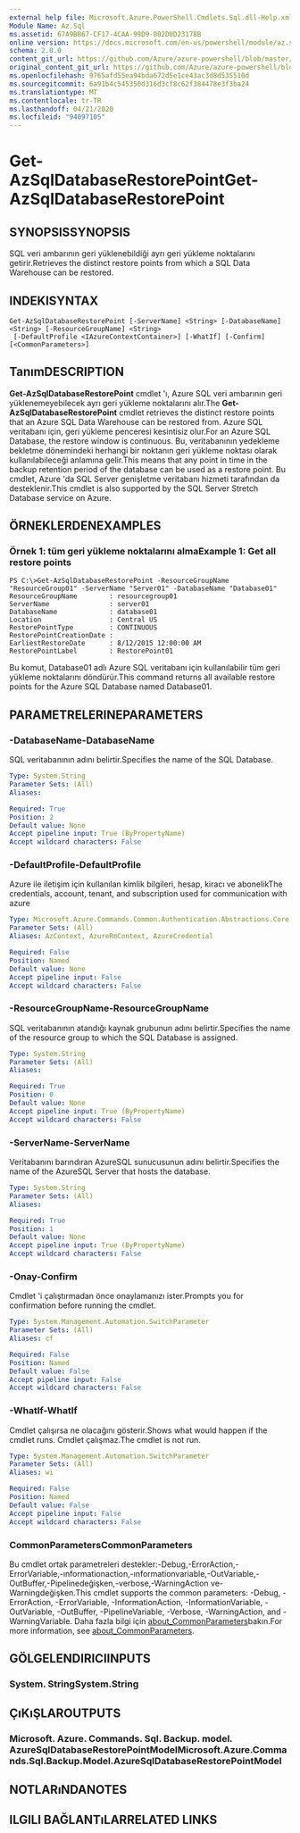 ```yaml
---
external help file: Microsoft.Azure.PowerShell.Cmdlets.Sql.dll-Help.xml
Module Name: Az.Sql
ms.assetid: 67A9BB67-CF17-4CAA-99D9-002D0D23178B
online version: https://docs.microsoft.com/en-us/powershell/module/az.sql/get-azsqldatabaserestorepoint
schema: 2.0.0
content_git_url: https://github.com/Azure/azure-powershell/blob/master/src/Sql/Sql/help/Get-AzSqlDatabaseRestorePoint.md
original_content_git_url: https://github.com/Azure/azure-powershell/blob/master/src/Sql/Sql/help/Get-AzSqlDatabaseRestorePoint.md
ms.openlocfilehash: 9765afd55ea94bda672d5e1ce43ac3d8d535510d
ms.sourcegitcommit: 6a91b4c545350d316d3cf8c62f384478e3f3ba24
ms.translationtype: MT
ms.contentlocale: tr-TR
ms.lasthandoff: 04/21/2020
ms.locfileid: "94097105"
---
```

# <span data-ttu-id="eb2ea-101">Get-AzSqlDatabaseRestorePoint</span><span class="sxs-lookup"><span data-stu-id="eb2ea-101">Get-AzSqlDatabaseRestorePoint</span></span>

## <span data-ttu-id="eb2ea-102">SYNOPSIS</span><span class="sxs-lookup"><span data-stu-id="eb2ea-102">SYNOPSIS</span></span>
<span data-ttu-id="eb2ea-103">SQL veri ambarının geri yüklenebildiği ayrı geri yükleme noktalarını getirir.</span><span class="sxs-lookup"><span data-stu-id="eb2ea-103">Retrieves the distinct restore points from which a SQL Data Warehouse can be restored.</span></span>

## <span data-ttu-id="eb2ea-104">INDEKI</span><span class="sxs-lookup"><span data-stu-id="eb2ea-104">SYNTAX</span></span>

```
Get-AzSqlDatabaseRestorePoint [-ServerName] <String> [-DatabaseName] <String> [-ResourceGroupName] <String>
 [-DefaultProfile <IAzureContextContainer>] [-WhatIf] [-Confirm] [<CommonParameters>]
```

## <span data-ttu-id="eb2ea-105">Tanım</span><span class="sxs-lookup"><span data-stu-id="eb2ea-105">DESCRIPTION</span></span>
<span data-ttu-id="eb2ea-106">**Get-AzSqlDatabaseRestorePoint** cmdlet 'ı, Azure SQL veri ambarının geri yüklenemeyebilecek ayrı geri yükleme noktalarını alır.</span><span class="sxs-lookup"><span data-stu-id="eb2ea-106">The **Get-AzSqlDatabaseRestorePoint** cmdlet retrieves the distinct restore points that an Azure SQL Data Warehouse can be restored from.</span></span>
<span data-ttu-id="eb2ea-107">Azure SQL veritabanı için, geri yükleme penceresi kesintisiz olur.</span><span class="sxs-lookup"><span data-stu-id="eb2ea-107">For an Azure SQL Database, the restore window is continuous.</span></span>
<span data-ttu-id="eb2ea-108">Bu, veritabanının yedekleme bekletme dönemindeki herhangi bir noktanın geri yükleme noktası olarak kullanılabileceği anlamına gelir.</span><span class="sxs-lookup"><span data-stu-id="eb2ea-108">This means that any point in time in the backup retention period of the database can be used as a restore point.</span></span>
<span data-ttu-id="eb2ea-109">Bu cmdlet, Azure 'da SQL Server genişletme veritabanı hizmeti tarafından da desteklenir.</span><span class="sxs-lookup"><span data-stu-id="eb2ea-109">This cmdlet is also supported by the SQL Server Stretch Database service on Azure.</span></span>

## <span data-ttu-id="eb2ea-110">ÖRNEKLERDEN</span><span class="sxs-lookup"><span data-stu-id="eb2ea-110">EXAMPLES</span></span>

### <span data-ttu-id="eb2ea-111">Örnek 1: tüm geri yükleme noktalarını alma</span><span class="sxs-lookup"><span data-stu-id="eb2ea-111">Example 1: Get all restore points</span></span>
```
PS C:\>Get-AzSqlDatabaseRestorePoint -ResourceGroupName "ResourceGroup01" -ServerName "Server01" -DatabaseName "Database01"
ResourceGroupName        : resourcegroup01
ServerName               : server01
DatabaseName             : database01
Location                 : Central US
RestorePointType         : CONTINUOUS
RestorePointCreationDate : 
EarliestRestoreDate      : 8/12/2015 12:00:00 AM
RestorePointLabel        : RestorePoint01
```

<span data-ttu-id="eb2ea-112">Bu komut, Database01 adlı Azure SQL veritabanı için kullanılabilir tüm geri yükleme noktalarını döndürür.</span><span class="sxs-lookup"><span data-stu-id="eb2ea-112">This command returns all available restore points for the Azure SQL Database named Database01.</span></span>

## <span data-ttu-id="eb2ea-113">PARAMETRELERINE</span><span class="sxs-lookup"><span data-stu-id="eb2ea-113">PARAMETERS</span></span>

### <span data-ttu-id="eb2ea-114">-DatabaseName</span><span class="sxs-lookup"><span data-stu-id="eb2ea-114">-DatabaseName</span></span>
<span data-ttu-id="eb2ea-115">SQL veritabanının adını belirtir.</span><span class="sxs-lookup"><span data-stu-id="eb2ea-115">Specifies the name of the SQL Database.</span></span>

```yaml
Type: System.String
Parameter Sets: (All)
Aliases:

Required: True
Position: 2
Default value: None
Accept pipeline input: True (ByPropertyName)
Accept wildcard characters: False
```

### <span data-ttu-id="eb2ea-116">-DefaultProfile</span><span class="sxs-lookup"><span data-stu-id="eb2ea-116">-DefaultProfile</span></span>
<span data-ttu-id="eb2ea-117">Azure ile iletişim için kullanılan kimlik bilgileri, hesap, kiracı ve abonelik</span><span class="sxs-lookup"><span data-stu-id="eb2ea-117">The credentials, account, tenant, and subscription used for communication with azure</span></span>

```yaml
Type: Microsoft.Azure.Commands.Common.Authentication.Abstractions.Core.IAzureContextContainer
Parameter Sets: (All)
Aliases: AzContext, AzureRmContext, AzureCredential

Required: False
Position: Named
Default value: None
Accept pipeline input: False
Accept wildcard characters: False
```

### <span data-ttu-id="eb2ea-118">-ResourceGroupName</span><span class="sxs-lookup"><span data-stu-id="eb2ea-118">-ResourceGroupName</span></span>
<span data-ttu-id="eb2ea-119">SQL veritabanının atandığı kaynak grubunun adını belirtir.</span><span class="sxs-lookup"><span data-stu-id="eb2ea-119">Specifies the name of the resource group to which the SQL Database is assigned.</span></span>

```yaml
Type: System.String
Parameter Sets: (All)
Aliases:

Required: True
Position: 0
Default value: None
Accept pipeline input: True (ByPropertyName)
Accept wildcard characters: False
```

### <span data-ttu-id="eb2ea-120">-ServerName</span><span class="sxs-lookup"><span data-stu-id="eb2ea-120">-ServerName</span></span>
<span data-ttu-id="eb2ea-121">Veritabanını barındıran AzureSQL sunucusunun adını belirtir.</span><span class="sxs-lookup"><span data-stu-id="eb2ea-121">Specifies the name of the AzureSQL Server that hosts the database.</span></span>

```yaml
Type: System.String
Parameter Sets: (All)
Aliases:

Required: True
Position: 1
Default value: None
Accept pipeline input: True (ByPropertyName)
Accept wildcard characters: False
```

### <span data-ttu-id="eb2ea-122">-Onay</span><span class="sxs-lookup"><span data-stu-id="eb2ea-122">-Confirm</span></span>
<span data-ttu-id="eb2ea-123">Cmdlet 'i çalıştırmadan önce onaylamanızı ister.</span><span class="sxs-lookup"><span data-stu-id="eb2ea-123">Prompts you for confirmation before running the cmdlet.</span></span>

```yaml
Type: System.Management.Automation.SwitchParameter
Parameter Sets: (All)
Aliases: cf

Required: False
Position: Named
Default value: False
Accept pipeline input: False
Accept wildcard characters: False
```

### <span data-ttu-id="eb2ea-124">-WhatIf</span><span class="sxs-lookup"><span data-stu-id="eb2ea-124">-WhatIf</span></span>
<span data-ttu-id="eb2ea-125">Cmdlet çalışırsa ne olacağını gösterir.</span><span class="sxs-lookup"><span data-stu-id="eb2ea-125">Shows what would happen if the cmdlet runs.</span></span>
<span data-ttu-id="eb2ea-126">Cmdlet çalışmaz.</span><span class="sxs-lookup"><span data-stu-id="eb2ea-126">The cmdlet is not run.</span></span>

```yaml
Type: System.Management.Automation.SwitchParameter
Parameter Sets: (All)
Aliases: wi

Required: False
Position: Named
Default value: False
Accept pipeline input: False
Accept wildcard characters: False
```

### <span data-ttu-id="eb2ea-127">CommonParameters</span><span class="sxs-lookup"><span data-stu-id="eb2ea-127">CommonParameters</span></span>
<span data-ttu-id="eb2ea-128">Bu cmdlet ortak parametreleri destekler:-Debug,-ErrorAction,-ErrorVariable,-ınformationaction,-ınformationvariable,-OutVariable,-OutBuffer,-Pipelinedeğişken,-verbose,-WarningAction ve-Warningdeğişken.</span><span class="sxs-lookup"><span data-stu-id="eb2ea-128">This cmdlet supports the common parameters: -Debug, -ErrorAction, -ErrorVariable, -InformationAction, -InformationVariable, -OutVariable, -OutBuffer, -PipelineVariable, -Verbose, -WarningAction, and -WarningVariable.</span></span> <span data-ttu-id="eb2ea-129">Daha fazla bilgi için [about_CommonParameters](http://go.microsoft.com/fwlink/?LinkID=113216)bakın.</span><span class="sxs-lookup"><span data-stu-id="eb2ea-129">For more information, see [about_CommonParameters](http://go.microsoft.com/fwlink/?LinkID=113216).</span></span>

## <span data-ttu-id="eb2ea-130">GÖLGELENDIRICI</span><span class="sxs-lookup"><span data-stu-id="eb2ea-130">INPUTS</span></span>

### <span data-ttu-id="eb2ea-131">System. String</span><span class="sxs-lookup"><span data-stu-id="eb2ea-131">System.String</span></span>

## <span data-ttu-id="eb2ea-132">ÇıKıŞLAR</span><span class="sxs-lookup"><span data-stu-id="eb2ea-132">OUTPUTS</span></span>

### <span data-ttu-id="eb2ea-133">Microsoft. Azure. Commands. Sql. Backup. model. AzureSqlDatabaseRestorePointModel</span><span class="sxs-lookup"><span data-stu-id="eb2ea-133">Microsoft.Azure.Commands.Sql.Backup.Model.AzureSqlDatabaseRestorePointModel</span></span>

## <span data-ttu-id="eb2ea-134">NOTLARıNDA</span><span class="sxs-lookup"><span data-stu-id="eb2ea-134">NOTES</span></span>

## <span data-ttu-id="eb2ea-135">ILGILI BAĞLANTıLAR</span><span class="sxs-lookup"><span data-stu-id="eb2ea-135">RELATED LINKS</span></span>
